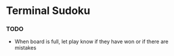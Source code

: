 # Terminal Sudoku

### TODO
- When board is full, let play know if they have won or
    if there are mistakes
